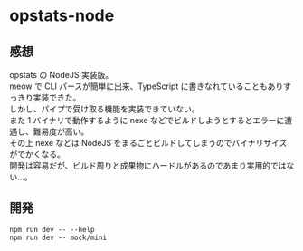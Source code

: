 # opstats-node

## 感想

opstats の NodeJS 実装版。  
meow で CLI パースが簡単に出来、TypeScript に書きなれていることもありすっきり実装できた。  
しかし、パイプで受け取る機能を実装できていない。  
また 1 バイナリで動作するように nexe などでビルドしようとするとエラーに遭遇し、難易度が高い。  
その上 nexe などは NodeJS をまるごとビルドしてしまうのでバイナリサイズがでかくなる。  
開発は容易だが、ビルド周りと成果物にハードルがあるのであまり実用的ではない...。

## 開発

```
npm run dev -- --help
npm run dev -- mock/mini
```
